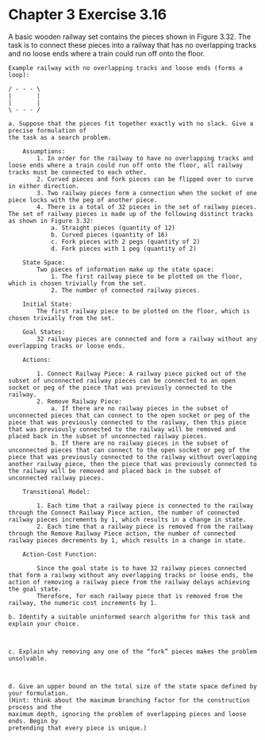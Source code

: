 # Chapter 3 Exercise 3.16

A basic wooden railway set contains the pieces shown in Figure 3.32. The task is to
connect these pieces into a railway that has no overlapping tracks and no loose ends where a
train could run off onto the floor.

    Example railway with no overlapping tracks and loose ends (forms a loop):

    / - - - \
    |       |
    |       |
    \ - - - /

    a. Suppose that the pieces fit together exactly with no slack. Give a precise formulation of
    the task as a search problem.

        Assumptions:
            1. In order for the railway to have no overlapping tracks and loose ends where a train could run off onto the floor, all railway tracks must be connected to each other.
            2. Curved pieces and fork pieces can be flipped over to curve in either direction.
            3. Two railway pieces form a connection when the socket of one piece locks with the peg of another piece.
            4. There is a total of 32 pieces in the set of railway pieces. The set of railway pieces is made up of the following distinct tracks as shown in Figure 3.32:
                a. Straight pieces (quantity of 12)
                b. Curved pieces (quantity of 16)
                c. Fork pieces with 2 pegs (quantity of 2)
                d. Fork pieces with 1 peg (quantity of 2)

        State Space: 
            Two pieces of information make up the state space:
                1. The first railway piece to be plotted on the floor, which is chosen trivially from the set.
                2. The number of connected railway pieces.
    
        Initial State: 
            The first railway piece to be plotted on the floor, which is chosen trivially from the set.
    
        Goal States: 
            32 railway pieces are connected and form a railway without any overlapping tracks or loose ends.

        Actions: 

            1. Connect Railway Piece: A railway piece picked out of the subset of unconnected railway pieces can be connected to an open socket or peg of the piece that was previously connected to the railway.
            2. Remove Railway Piece: 
                a. If there are no railway pieces in the subset of unconnected pieces that can connect to the open socket or peg of the piece that was previously connected to the railway, then this piece that was previously connected to the railway will be removed and placed back in the subset of unconnected railway pieces.
                b. If there are no railway pieces in the subset of unconnected pieces that can connect to the open socket or peg of the piece that was previously connected to the railway without overlapping another railway piece, then the piece that was previously connected to the railway will be removed and placed back in the subset of unconnected railway pieces.
        
        Transitional Model:
        
            1. Each time that a railway piece is connected to the railway through the Connect Railway Piece action, the number of connected railway pieces increments by 1, which results in a change in state.
            2. Each time that a railway piece is removed from the railway through the Remove Railway Piece action, the number of connected railway pieces decrements by 1, which results in a change in state.

        Action-Cost Function:
    
            Since the goal state is to have 32 railway pieces connected that form a railway without any overlapping tracks or loose ends, the action of removing a railway piece from the railway delays achieving the goal state.
            Therefore, for each railway piece that is removed from the railway, the numeric cost increments by 1.

    b. Identify a suitable uninformed search algorithm for this task and explain your choice.

        

    c. Explain why removing any one of the “fork” pieces makes the problem unsolvable.



    d. Give an upper bound on the total size of the state space defined by your formulation.
    (Hint: think about the maximum branching factor for the construction process and the
    maximum depth, ignoring the problem of overlapping pieces and loose ends. Begin by
    pretending that every piece is unique.)